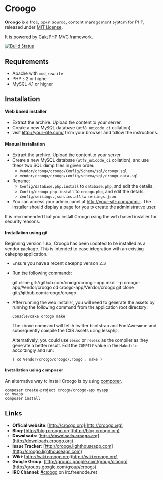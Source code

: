 # Croogo

**Croogo** is a free, open source, content management system for PHP, released under [MIT License](http://github.com/croogo/croogo/blob/master/LICENSE.txt).

It is powered by [CakePHP](http://cakephp.org) MVC framework.

[![Build Status](https://secure.travis-ci.org/croogo/croogo.png)](http://travis-ci.org/croogo/croogo)

## Requirements
  * Apache with `mod_rewrite`
  * PHP 5.2 or higher
  * MySQL 4.1 or higher

## Installation

#### Web based installer

  * Extract the archive. Upload the content to your server.
  * Create a new MySQL database (`utf8_unicode_ci` collation)
  * visit http://your-site.com/ from your browser and follow the instructions.

#### Manual installation

  * Extract the archive. Upload the content to your server.
  * Create a new MySQL database (`utf8_unicode_ci` collation), and use these two SQL dump files in given order:
    * `Vendor/croogo/croogo/Config/Schema/sql/croogo.sql`
    * `Vendor/croogo/croogo/Config/Schema/sql/croogo_data.sql`
  * Rename:
    * `Config/database.php.install` to `database.php`, and edit the details.
    * `Config/croogo.php.install` to `croogo.php`, and edit the details.
    * `Config/settings.json.install` to `settings.json`
  * You can access your admin panel at http://your-site.com/admin. The installer should
    display a page for you to create the administrative user.

It is recommended that you install Croogo using the web based installer for security reasons.

#### Installation using git

Beginning version 1.6.x, Croogo has been updated to be installed as a vendor
package. This is intended to ease integration with an existing cakephp
application.

  * Ensure you have a recent cakephp version 2.3
  * Run the following commands:

    git clone git://github.com/croogo/croogo-app
    mkdir -p croogo-app/Vendor/croogo
    cd croogo-app/Vendor/croogo
    git clone git://github.com/croogo/croogo

  * After running the web installer, you will need to generate the assets by
    running the following command from the application root directory:

    `Console/cake croogo make`

    The above command will fetch twitter bootstrap and FontAwesome
    and subsequently compile the CSS assets using lessphp.

    Alternatively, you could use `lessc` or `recess` as the compiler as they
    generate a better result.  Edit the `COMPILE` value in the `Makefile`
    accordingly and run:

    `( cd Vendor/croogo/croogo/Croogo ; make )`

#### Installation using composer

An alternative way to install Croogo is by using [composer](http::/getcomposer.org).

    composer create-project croogo/croogo-app myapp
    cd myapp
    composer install

## Links

  * **Official website**: [http://croogo.org](http://croogo.org)
  * **Blog**: [http://blog.croogo.org](http://blog.croogo.org)
  * **Downloads**: [http://downloads.croogo.org](http://downloads.croogo.org)
  * **Issue Tracker**: [http://croogo.lighthouseapp.com](http://croogo.lighthouseapp.com)
  * **Wiki**: [http://wiki.croogo.org](http://wiki.croogo.org)
  * **Google Group**: [http://groups.google.com/group/croogo](http://groups.google.com/group/croogo)
  * **IRC Channel**: [#croogo](irc://irc.freenode.net/croogo) on irc.freenode.net